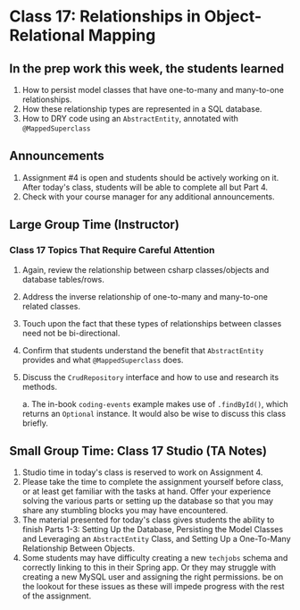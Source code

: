 # Class 17: Relationships in Object-Relational Mapping

## In the prep work this week, the students learned

1. How to persist model classes that have one-to-many and many-to-one relationships.
1. How these relationship types are represented in a SQL database.
1. How to DRY code using an ``AbstractEntity``, annotated with ``@MappedSuperclass`` 

## Announcements

1. Assignment #4 is open and students should be actively working on it. After today's class, students will be able to complete all but Part 4.
1. Check with your course manager for any additional announcements.

## Large Group Time (Instructor)

### Class 17 Topics That Require Careful Attention

1. Again, review the relationship between csharp classes/objects and database tables/rows.
1. Address the inverse relationship of one-to-many and many-to-one related classes.
1. Touch upon the fact that these types of relationships between classes need not be bi-directional.
1. Confirm that students understand the benefit that ``AbstractEntity`` provides and what ``@MappedSuperclass`` does.
1. Discuss the ``CrudRepository`` interface and how to use and research its methods.

   a. The in-book ``coding-events`` example makes use of ``.findById()``, which returns an ``Optional`` instance. It would also be wise to discuss this class briefly.


## Small Group Time: Class 17 Studio (TA Notes)

1. Studio time in today's class is reserved to work on Assignment 4. 
1. Please take the time to complete the assignment yourself before class, or at least get familiar with the tasks at hand. Offer your experience solving the various parts or setting up the database so that you may share any stumbling blocks you may have encountered.
1. The material presented for today's class gives students the ability to finish Parts 1-3: Setting Up the Database, Persisting the Model Classes and Leveraging an ``AbstractEntity`` Class, and Setting Up a One-To-Many Relationship Between Objects.
1. Some students may have difficulty creating a new ``techjobs`` schema and correctly linking to this in their Spring app. Or they may struggle with creating a new MySQL user and assigning the right permissions. be on the lookout for these issues as these will impede progress with the rest of the assignment.
